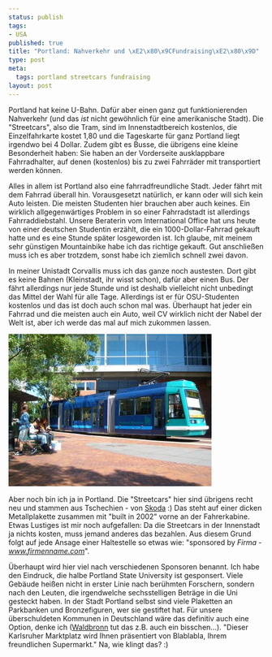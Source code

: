 ```yaml
--- 
status: publish
tags: 
- USA
published: true
title: "Portland: Nahverkehr und \xE2\x80\x9CFundraising\xE2\x80\x9D"
type: post
meta: 
  tags: portland streetcars fundraising
layout: post
---
```

Portland hat keine U-Bahn. Dafür aber einen ganz gut funktionierenden Nahverkehr (und das <em>ist</em> nicht gewöhnlich für eine amerikanische Stadt). Die "Streetcars", also die Tram, sind im Innenstadtbereich kostenlos, die Einzelfahrkarte kostet 1,80 und die Tageskarte für ganz Portland liegt irgendwo bei 4 Dollar. Zudem gibt es Busse, die übrigens eine kleine Besonderheit haben: Sie haben an der Vorderseite ausklappbare Fahrradhalter, auf denen (kostenlos) bis zu zwei Fahrräder mit transportiert werden können.

Alles in allem ist Portland also eine fahrradfreundliche Stadt. Jeder fährt mit dem Fahrrad überall hin. Vorausgesetzt natürlich, er kann oder will sich kein Auto leisten. Die meisten Studenten hier brauchen aber auch keines. Ein wirklich allgegenwärtiges Problem in so einer Fahrradstadt ist allerdings Fahrraddiebstahl. Unsere Beraterin vom International Office hat uns heute von einer deutschen Studentin erzählt, die ein 1000-Dollar-Fahrrad gekauft hatte und es eine Stunde später losgeworden ist. <!--more-->Ich glaube, mit meinem sehr günstigen Mountainbike habe ich das richtige gekauft. Gut anschließen muss ich es aber trotzdem, sonst habe ich ziemlich schnell zwei davon.

In meiner Unistadt Corvallis muss ich das ganze noch austesten. Dort gibt es keine Bahnen (Kleinstadt, ihr wisst schon), dafür aber einen Bus. Der fährt allerdings nur jede Stunde und ist deshalb vielleicht nicht unbedingt das Mittel der Wahl für alle Tage. Allerdings ist er für OSU-Studenten kostenlos und das ist doch auch schon mal was. Überhaupt hat jeder ein Fahrrad und die meisten auch ein Auto, weil CV wirklich nicht der Nabel der Welt ist, aber ich werde das mal auf mich zukommen lassen.

<img src='/media/wp/050908portlandstreetcar.jpg' alt='Eine Stadtbahn in Portland' class="centered" />

Aber noch bin ich ja in Portland. Die "Streetcars" hier sind übrigens recht neu und stammen aus Tschechien - von <a href="http://www.heritagetrolley.org/artcileBringBackStreetcars10.htm">Skoda</a> :) Das steht auf einer dicken Metallplakette zusammen mit "built in 2002" vorne an der Fahrerkabine. Etwas Lustiges ist mir noch aufgefallen: Da die Streetcars in der Innenstadt ja nichts kosten, muss jemand anderes das bezahlen. Aus diesem Grund folgt auf jede Ansage einer Haltestelle so etwas wie: "sponsored by <em>Firma</em> - <em>www.firmenname.com</em>".

Überhaupt wird hier viel nach verschiedenen Sponsoren benannt. Ich habe den Eindruck, die halbe Portland State University ist gesponsert. Viele Gebäude heißen nicht in erster Linie nach berühmten Forschern, sondern nach den Leuten, die irgendwelche sechsstelligen Beträge in die Uni gesteckt haben. In der Stadt Portland selbst sind viele Plaketten an Parkbanken und Bronzefiguren, wer sie gestiftet hat. Für unsere überschuldeten Kommunen in Deutschland wäre das definitiv auch eine Option, denke ich (<a href="http://www.waldbronn.de">Waldbronn</a> tut das z.B. auch ein bisschen...). "Dieser Karlsruher Marktplatz wird Ihnen präsentiert von Blablabla, Ihrem freundlichen Supermarkt." Na, wie klingt das? :)
